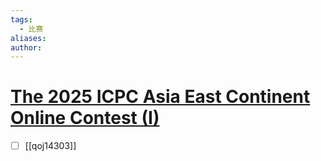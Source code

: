 ```yaml
---
tags:
  - 比赛
aliases: 
author:
---
```

# [The 2025 ICPC Asia East Continent Online Contest (I)](https://qoj.ac/contest/2513)

- [ ] [[qoj14303]]
